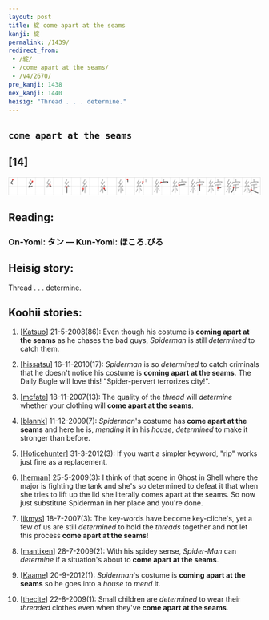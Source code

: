 ```yaml
---
layout: post
title: 綻 come apart at the seams
kanji: 綻
permalink: /1439/
redirect_from:
 - /綻/
 - /come apart at the seams/
 - /v4/2670/
pre_kanji: 1438
nex_kanji: 1440
heisig: "Thread . . . determine."
---
```


## `come apart at the seams`

## [14]

<div class="stroke"><img src="../images/E7B6BB.png" /></div>

## Reading:

### On-Yomi: タン &mdash; Kun-Yomi: ほころ.びる

## Heisig story:

Thread . . . determine.

## Koohii stories:

1) [<a href="http://kanji.koohii.com/profile/Katsuo">Katsuo</a>] 21-5-2008(86): Even though his costume is <strong>coming apart at the seams</strong> as he chases the bad guys, <em>Spiderman</em> is still <em>determined</em> to catch them.

2) [<a href="http://kanji.koohii.com/profile/hissatsu">hissatsu</a>] 16-11-2010(17): <em>Spiderman</em> is so <em>determined</em> to catch criminals that he doesn&#039;t notice his costume is <strong>coming apart at the seams</strong>. The Daily Bugle will love this! &quot;Spider-pervert terrorizes city!&quot;.

3) [<a href="http://kanji.koohii.com/profile/mcfate">mcfate</a>] 18-11-2007(13): The quality of the <em>thread</em> will <em>determine</em> whether your clothing will <strong>come apart at the seams</strong>.

4) [<a href="http://kanji.koohii.com/profile/blannk">blannk</a>] 11-12-2009(7): <em>Spiderman</em>&#039;s costume has<strong> come apart at the seams</strong> and here he is, <em>mending</em> it in his <em>house</em>, <em>determined</em> to make it stronger than before.

5) [<a href="http://kanji.koohii.com/profile/Hoticehunter">Hoticehunter</a>] 31-3-2012(3): If you want a simpler keyword, &quot;rip&quot; works just fine as a replacement.

6) [<a href="http://kanji.koohii.com/profile/herman">herman</a>] 25-5-2009(3): I think of that scene in Ghost in Shell where the major is fighting the tank and she&#039;s so determined to defeat it that when she tries to lift up the lid she literally comes apart at the seams. So now just substitute Spiderman in her place and you&#039;re done.

7) [<a href="http://kanji.koohii.com/profile/ikmys">ikmys</a>] 18-7-2007(3): The key-words have become key-cliche&#039;s, yet a few of us are still <em>determined</em> to hold the <em>threads</em> together and not let this process<strong> come apart at the seams</strong>!

8) [<a href="http://kanji.koohii.com/profile/mantixen">mantixen</a>] 28-7-2009(2): With his spidey sense, <em>Spider-Man</em> can <em>determine</em> if a situation&#039;s about to<strong> come apart at the seams</strong>.

9) [<a href="http://kanji.koohii.com/profile/Kaame">Kaame</a>] 20-9-2012(1): <em>Spiderman</em>&#039;s costume is <strong>coming apart at the seams</strong> so he goes into a <em>house</em> to <em>mend</em> it.

10) [<a href="http://kanji.koohii.com/profile/thecite">thecite</a>] 22-8-2009(1): Small children are <em>determined</em> to wear their <em>threaded</em> clothes even when they&#039;ve<strong> come apart at the seams</strong>.
